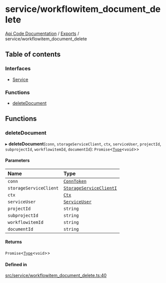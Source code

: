 # service/workflowitem\_document\_delete
 
[Api Code Documentation](../README.md) / [Exports](../modules.md) / service/workflowitem\_document\_delete

## Table of contents

### Interfaces

- [Service](../interfaces/service_workflowitem_document_delete.Service.md)

### Functions

- [deleteDocument](service_workflowitem_document_delete.md#deletedocument)

## Functions

### deleteDocument

▸ **deleteDocument**(`conn`, `storageServiceClient`, `ctx`, `serviceUser`, `projectId`, `subprojectId`, `workflowitemId`, `documentId`): `Promise`\<[`Type`](result.md#type)\<`void`\>\>

#### Parameters

| Name | Type |
| :------ | :------ |
| `conn` | [`ConnToken`](service_conn.md#conntoken) |
| `storageServiceClient` | [`StorageServiceClientI`](../interfaces/service_Client_storage_service_h.StorageServiceClientI.md) |
| `ctx` | [`Ctx`](../interfaces/lib_ctx.Ctx.md) |
| `serviceUser` | [`ServiceUser`](../interfaces/service_domain_organization_service_user.ServiceUser.md) |
| `projectId` | `string` |
| `subprojectId` | `string` |
| `workflowitemId` | `string` |
| `documentId` | `string` |

#### Returns

`Promise`\<[`Type`](result.md#type)\<`void`\>\>

#### Defined in

[src/service/workflowitem_document_delete.ts:40](https://github.com/openkfw/TruBudget/blob/086d599/api/src/service/workflowitem_document_delete.ts#L40)
